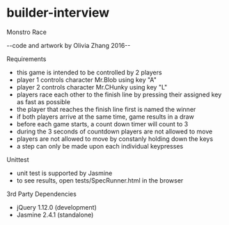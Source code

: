 # builder-interview

Monstro Race

--code and artwork by Olivia Zhang 2016--

Requirements
- this game is intended to be controlled by 2 players
- player 1 controls character Mr.Blob using key "A"
- player 2 controls character Mr.CHunky using key "L"
- players race each other to the finish line by pressing their assigned key as fast as possible
- the player that reaches the finish line first is named the winner
- if both players arrive at the same time, game results in a draw
- before each game starts, a count down timer will count to 3
- during the 3 seconds of countdown players are not allowed to move
- players are not allowed to move by constanly holding down the keys
- a step can only be made upon each individual keypresses

Unittest 
- unit test is supported by Jasmine
- to see results, open tests/SpecRunner.html in the browser

3rd Party Dependencies
- jQuery 1.12.0 (development)
- Jasmine 2.4.1 (standalone)

